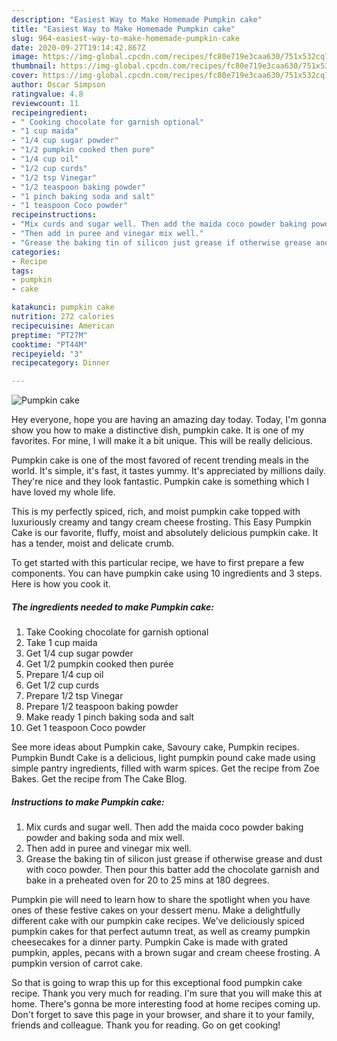 ```yaml
---
description: "Easiest Way to Make Homemade Pumpkin cake"
title: "Easiest Way to Make Homemade Pumpkin cake"
slug: 964-easiest-way-to-make-homemade-pumpkin-cake
date: 2020-09-27T19:14:42.867Z
image: https://img-global.cpcdn.com/recipes/fc80e719e3caa630/751x532cq70/pumpkin-cake-recipe-main-photo.jpg
thumbnail: https://img-global.cpcdn.com/recipes/fc80e719e3caa630/751x532cq70/pumpkin-cake-recipe-main-photo.jpg
cover: https://img-global.cpcdn.com/recipes/fc80e719e3caa630/751x532cq70/pumpkin-cake-recipe-main-photo.jpg
author: Oscar Simpson
ratingvalue: 4.8
reviewcount: 11
recipeingredient:
- " Cooking chocolate for garnish optional"
- "1 cup maida"
- "1/4 cup sugar powder"
- "1/2 pumpkin cooked then pure"
- "1/4 cup oil"
- "1/2 cup curds"
- "1/2 tsp Vinegar"
- "1/2 teaspoon baking powder"
- "1 pinch baking soda and salt"
- "1 teaspoon Coco powder"
recipeinstructions:
- "Mix curds and sugar well. Then add the maida coco powder baking powder and baking soda and mix well."
- "Then add in puree and vinegar mix well."
- "Grease the baking tin of silicon just grease if otherwise grease and dust with coco powder. Then pour this batter add the chocolate garnish and bake in a preheated oven for 20 to 25 mins at 180 degrees."
categories:
- Recipe
tags:
- pumpkin
- cake

katakunci: pumpkin cake 
nutrition: 272 calories
recipecuisine: American
preptime: "PT27M"
cooktime: "PT44M"
recipeyield: "3"
recipecategory: Dinner

---
```



![Pumpkin cake](https://img-global.cpcdn.com/recipes/fc80e719e3caa630/751x532cq70/pumpkin-cake-recipe-main-photo.jpg)

Hey everyone, hope you are having an amazing day today. Today, I'm gonna show you how to make a distinctive dish, pumpkin cake. It is one of my favorites. For mine, I will make it a bit unique. This will be really delicious.

Pumpkin cake is one of the most favored of recent trending meals in the world. It's simple, it's fast, it tastes yummy. It's appreciated by millions daily. They're nice and they look fantastic. Pumpkin cake is something which I have loved my whole life.

This is my perfectly spiced, rich, and moist pumpkin cake topped with luxuriously creamy and tangy cream cheese frosting. This Easy Pumpkin Cake is our favorite, fluffy, moist and absolutely delicious pumpkin cake. It has a tender, moist and delicate crumb.


To get started with this particular recipe, we have to first prepare a few components. You can have pumpkin cake using 10 ingredients and 3 steps. Here is how you cook it.

<!--inarticleads1-->

##### The ingredients needed to make Pumpkin cake:

1. Take  Cooking chocolate for garnish optional
1. Take 1 cup maida
1. Get 1/4 cup sugar powder
1. Get 1/2 pumpkin cooked then purée
1. Prepare 1/4 cup oil
1. Get 1/2 cup curds
1. Prepare 1/2 tsp Vinegar
1. Prepare 1/2 teaspoon baking powder
1. Make ready 1 pinch baking soda and salt
1. Get 1 teaspoon Coco powder


See more ideas about Pumpkin cake, Savoury cake, Pumpkin recipes. Pumpkin Bundt Cake is a delicious, light pumpkin pound cake made using simple pantry ingredients, filled with warm spices. Get the recipe from Zoe Bakes. Get the recipe from The Cake Blog. 

<!--inarticleads2-->

##### Instructions to make Pumpkin cake:

1. Mix curds and sugar well. Then add the maida coco powder baking powder and baking soda and mix well.
1. Then add in puree and vinegar mix well.
1. Grease the baking tin of silicon just grease if otherwise grease and dust with coco powder. Then pour this batter add the chocolate garnish and bake in a preheated oven for 20 to 25 mins at 180 degrees.


Pumpkin pie will need to learn how to share the spotlight when you have ones of these festive cakes on your dessert menu. Make a delightfully different cake with our pumpkin cake recipes. We&#39;ve deliciously spiced pumpkin cakes for that perfect autumn treat, as well as creamy pumpkin cheesecakes for a dinner party. Pumpkin Cake is made with grated pumpkin, apples, pecans with a brown sugar and cream cheese frosting. A pumpkin version of carrot cake. 

So that is going to wrap this up for this exceptional food pumpkin cake recipe. Thank you very much for reading. I'm sure that you will make this at home. There's gonna be more interesting food at home recipes coming up. Don't forget to save this page in your browser, and share it to your family, friends and colleague. Thank you for reading. Go on get cooking!

